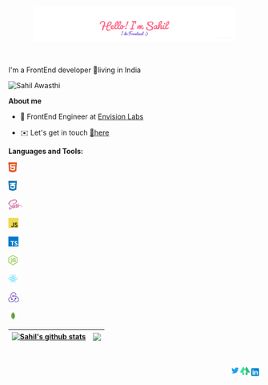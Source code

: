 <p align="center"><a href="https://anuraghazra.github.io"><img width="80%" src="./assets/readme-header.png" /></a></p>

<br />

I'm a FrontEnd developer 📍living in India

<p align="left"> <img src="https://komarev.com/ghpvc/?username=sahil-awasthi&label=PROFILE+VIEWS&color=red&style=flat-square" alt="Sahil Awasthi" /> </p>

**About me**

- 💼 FrontEnd Engineer at [Envision Labs](https://envisionlabs.io/)

- ✉️ Let's get in touch [🔗here](connectwithsahilawasthi@gmail.com)

**Languages and Tools:**

<code><img height="20" src="./assets/html.svg"></code>

<code><img height="20" src="./assets/css.svg"></code>

<code><img height="20" src="./assets/sass.svg"></code>

<code><img height="20" src="./assets/javascript.svg"></code>

<code><img height="20" src="./assets/typescript.svg"></code>

<code><img height="20" src="./assets/nodejs.svg"></code>

<code><img height="20" src="./assets/react.svg"></code>

<code><img height="20" src="./assets/redux.svg"></code>

<code><img height="20" src="./assets/mongodb.svg"></code>

| <a href="https://github.com/anuraghazra/github-readme-stats"><img align="center" src="https://github-readme-stats.vercel.app/api?username=sahil-awasthi&show_icons=true&include_all_commits=true&theme=buefy&hide_border=true&count_private=true&hide=contribs" alt="Sahil's github stats" /></a> | <a href="https://github.com/anuraghazra/github-readme-stats"><img align="center" src="https://github-readme-stats.vercel.app/api/top-langs/?username=sahil-awasthi&layout=compact&theme=buefy&hide_border=true" /></a> |
| ------------------------------------------------------------------------------------------------------------------------------------------------------------------------------------------------------------------------------------------------------------------------------------------------- | ---------------------------------------------------------------------------------------------------------------------------------------------------------------------------------------------------------------------- |

<br />
<br />

<a href="https://www.linkedin.com/in/sahilawasthi/">
  <img align="right" alt="sahil Awasthi | LinkedIn" width="21px" src="./assets/linkedin.svg" />
</a>
<a href="https://linktr.ee/sahilawasthi">
  <img align="right" alt="Sahil Awasthi | Linktree" width="20px" src="./assets/linktree.svg" />
</a>
<a href="https://linktr.ee/sahilawasthi">
  <img align="right" alt="Sahil Awasthi | Linktree" width="20px" src="./assets/twitter.svg" />
</a>
